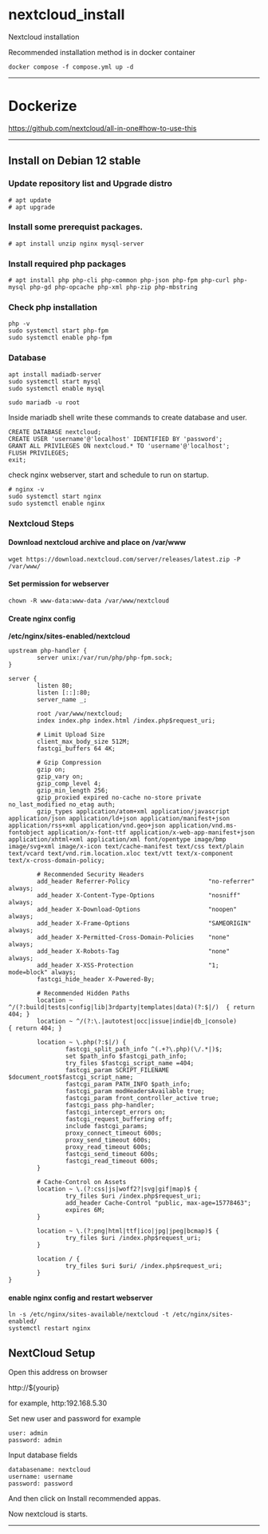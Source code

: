 # nextcloud_install
Nextcloud installation

Recommended installation method is in docker container
```
docker compose -f compose.yml up -d
```

---


## 
# Dockerize

https://github.com/nextcloud/all-in-one#how-to-use-this

---

## Install on Debian 12 stable

### Update repository list and Upgrade distro

```
# apt update
# apt upgrade
```

### Install some prerequist packages.

```
# apt install unzip nginx mysql-server
```

### Install required php packages

```
# apt install php php-cli php-common php-json php-fpm php-curl php-mysql php-gd php-opcache php-xml php-zip php-mbstring
```

### Check php installation
```
php -v
sudo systemctl start php-fpm
sudo systemctl enable php-fpm
```

### Database 

```
apt install madiadb-server
sudo systemctl start mysql
sudo systemctl enable mysql
```

```
sudo mariadb -u root
```

Inside mariadb shell write these commands to create database and user.

```
CREATE DATABASE nextcloud;
CREATE USER 'username'@'localhost' IDENTIFIED BY 'password';
GRANT ALL PRIVILEGES ON nextcloud.* TO 'username'@'localhost';
FLUSH PRIVILEGES;
exit;
```

check nginx webserver, start and schedule to run on startup.

```
# nginx -v
sudo systemctl start nginx
sudo systemctl enable nginx
```

### Nextcloud Steps

#### Download nextcloud archive and place on **/var/www** 

```
wget https://download.nextcloud.com/server/releases/latest.zip -P /var/www/
```

#### Set permission for webserver

```chown -R www-data:www-data /var/www/nextcloud```

#### Create nginx config

**/etc/nginx/sites-enabled/nextcloud**

```
upstream php-handler {
        server unix:/var/run/php/php-fpm.sock;
}

server {
        listen 80;
        listen [::]:80;
        server_name _;

        root /var/www/nextcloud;
        index index.php index.html /index.php$request_uri;

        # Limit Upload Size
        client_max_body_size 512M;
        fastcgi_buffers 64 4K;

        # Gzip Compression
        gzip on;
        gzip_vary on;
        gzip_comp_level 4;
        gzip_min_length 256;
        gzip_proxied expired no-cache no-store private no_last_modified no_etag auth;
        gzip_types application/atom+xml application/javascript application/json application/ld+json application/manifest+json application/rss+xml application/vnd.geo+json application/vnd.ms-fontobject application/x-font-ttf application/x-web-app-manifest+json application/xhtml+xml application/xml font/opentype image/bmp image/svg+xml image/x-icon text/cache-manifest text/css text/plain text/vcard text/vnd.rim.location.xloc text/vtt text/x-component text/x-cross-domain-policy;

        # Recommended Security Headers
        add_header Referrer-Policy                      "no-referrer"   always;
        add_header X-Content-Type-Options               "nosniff"       always;
        add_header X-Download-Options                   "noopen"        always;
        add_header X-Frame-Options                      "SAMEORIGIN"    always;
        add_header X-Permitted-Cross-Domain-Policies    "none"          always;
        add_header X-Robots-Tag                         "none"          always;
        add_header X-XSS-Protection                     "1; mode=block" always;
        fastcgi_hide_header X-Powered-By;

        # Recommended Hidden Paths
        location ~ ^/(?:build|tests|config|lib|3rdparty|templates|data)(?:$|/)  { return 404; }
        location ~ ^/(?:\.|autotest|occ|issue|indie|db_|console)              { return 404; }

        location ~ \.php(?:$|/) {
                fastcgi_split_path_info ^(.+?\.php)(\/.*|)$;
                set $path_info $fastcgi_path_info;
                try_files $fastcgi_script_name =404;
                fastcgi_param SCRIPT_FILENAME $document_root$fastcgi_script_name;
                fastcgi_param PATH_INFO $path_info;
                fastcgi_param modHeadersAvailable true;
                fastcgi_param front_controller_active true;
                fastcgi_pass php-handler;
                fastcgi_intercept_errors on;
                fastcgi_request_buffering off;
                include fastcgi_params;
                proxy_connect_timeout 600s;
                proxy_send_timeout 600s;
                proxy_read_timeout 600s;
                fastcgi_send_timeout 600s;
                fastcgi_read_timeout 600s;
        }

        # Cache-Control on Assets
        location ~ \.(?:css|js|woff2?|svg|gif|map)$ {
                try_files $uri /index.php$request_uri;
                add_header Cache-Control "public, max-age=15778463";
                expires 6M;
        }

        location ~ \.(?:png|html|ttf|ico|jpg|jpeg|bcmap)$ {
                try_files $uri /index.php$request_uri;
        }

        location / {
                try_files $uri $uri/ /index.php$request_uri;
        }
}
```

#### enable nginx config and restart webserver

```
ln -s /etc/nginx/sites-available/nextcloud -t /etc/nginx/sites-enabled/
systemctl restart nginx
```

## NextCloud Setup
Open this address on browser 

http://${yourip}

for example, http:192.168.5.30

Set new user and password
for example
```
user: admin
password: admin
```
Input database fields 

```
databasename: nextcloud
username: username
password: password
```

And then click on Install recommended appas.

Now nextcloud is starts.


---

